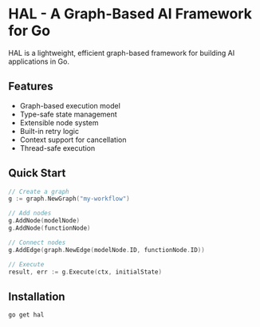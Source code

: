 # HAL - A Graph-Based AI Framework for Go

HAL is a lightweight, efficient graph-based framework for building AI applications in Go.

## Features

- Graph-based execution model
- Type-safe state management
- Extensible node system
- Built-in retry logic
- Context support for cancellation
- Thread-safe execution

## Quick Start

```go
// Create a graph
g := graph.NewGraph("my-workflow")

// Add nodes
g.AddNode(modelNode)
g.AddNode(functionNode)

// Connect nodes
g.AddEdge(graph.NewEdge(modelNode.ID, functionNode.ID))

// Execute
result, err := g.Execute(ctx, initialState)
```

## Installation

```bash
go get hal
```
